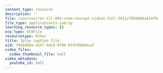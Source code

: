 ```yaml
---
content_type: resource
description: ''
file: /courses/res-tll-004-stem-concept-videos-fall-2013/f8560b8ad14f582d9f99bf4f9869dca7_o84SekTsgPo.vtt
file_type: application/x-subrip
learning_resource_types: []
ocw_type: OCWFile
resourcetype: Other
title: 3play caption file
uid: f8560b8a-d14f-582d-9f99-bf4f9869dca7
video_files:
  video_thumbnail_file: null
video_metadata:
  youtube_id: null
---
```

